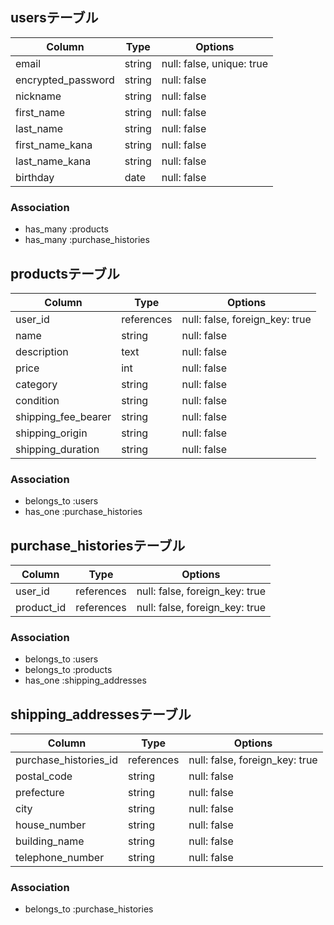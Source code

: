 ## usersテーブル
| Column              | Type       | Options                        |
| ------------------- | ---------- | ------------------------------ |
| email               | string     | null: false, unique: true      |
| encrypted_password  | string     | null: false                    |
| nickname            | string     | null: false                    |
| first_name          | string     | null: false                    |
| last_name           | string     | null: false                    |
| first_name_kana     | string     | null: false                    |
| last_name_kana      | string     | null: false                    |
| birthday            | date       | null: false                    |

### Association
- has_many :products
- has_many :purchase_histories


## productsテーブル
| Column              | Type       | Options                        |
| ------------------- | ---------- | ------------------------------ |
| user_id             | references | null: false, foreign_key: true |
| name                | string     | null: false                    |
| description         | text       | null: false                    |
| price               | int        | null: false                    |
| category            | string     | null: false                    |
| condition           | string     | null: false                    |
| shipping_fee_bearer | string     | null: false                    |
| shipping_origin     | string     | null: false                    |
| shipping_duration   | string     | null: false                    |

### Association
- belongs_to :users
- has_one    :purchase_histories


## purchase_historiesテーブル
| Column              | Type       | Options                        |
| ------------------- | ---------- | ------------------------------ |
| user_id             | references | null: false, foreign_key: true |
| product_id          | references | null: false, foreign_key: true |

### Association
- belongs_to :users
- belongs_to :products
- has_one    :shipping_addresses


## shipping_addressesテーブル
| Column                | Type       | Options                        |
| --------------------- | ---------- | ------------------------------ |
| purchase_histories_id | references | null: false, foreign_key: true |
| postal_code           | string     | null: false                    |
| prefecture            | string     | null: false                    |
| city                  | string     | null: false                    |
| house_number          | string     | null: false                    |
| building_name         | string     | null: false                    |
| telephone_number      | string     | null: false                    |

### Association
- belongs_to :purchase_histories